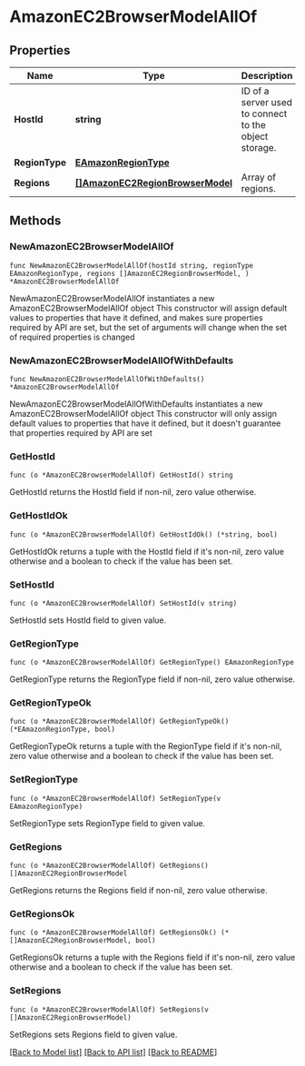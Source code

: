 # AmazonEC2BrowserModelAllOf

## Properties

Name | Type | Description | Notes
------------ | ------------- | ------------- | -------------
**HostId** | **string** | ID of a server used to connect to the object storage. | 
**RegionType** | [**EAmazonRegionType**](EAmazonRegionType.md) |  | 
**Regions** | [**[]AmazonEC2RegionBrowserModel**](AmazonEC2RegionBrowserModel.md) | Array of regions. | 

## Methods

### NewAmazonEC2BrowserModelAllOf

`func NewAmazonEC2BrowserModelAllOf(hostId string, regionType EAmazonRegionType, regions []AmazonEC2RegionBrowserModel, ) *AmazonEC2BrowserModelAllOf`

NewAmazonEC2BrowserModelAllOf instantiates a new AmazonEC2BrowserModelAllOf object
This constructor will assign default values to properties that have it defined,
and makes sure properties required by API are set, but the set of arguments
will change when the set of required properties is changed

### NewAmazonEC2BrowserModelAllOfWithDefaults

`func NewAmazonEC2BrowserModelAllOfWithDefaults() *AmazonEC2BrowserModelAllOf`

NewAmazonEC2BrowserModelAllOfWithDefaults instantiates a new AmazonEC2BrowserModelAllOf object
This constructor will only assign default values to properties that have it defined,
but it doesn't guarantee that properties required by API are set

### GetHostId

`func (o *AmazonEC2BrowserModelAllOf) GetHostId() string`

GetHostId returns the HostId field if non-nil, zero value otherwise.

### GetHostIdOk

`func (o *AmazonEC2BrowserModelAllOf) GetHostIdOk() (*string, bool)`

GetHostIdOk returns a tuple with the HostId field if it's non-nil, zero value otherwise
and a boolean to check if the value has been set.

### SetHostId

`func (o *AmazonEC2BrowserModelAllOf) SetHostId(v string)`

SetHostId sets HostId field to given value.


### GetRegionType

`func (o *AmazonEC2BrowserModelAllOf) GetRegionType() EAmazonRegionType`

GetRegionType returns the RegionType field if non-nil, zero value otherwise.

### GetRegionTypeOk

`func (o *AmazonEC2BrowserModelAllOf) GetRegionTypeOk() (*EAmazonRegionType, bool)`

GetRegionTypeOk returns a tuple with the RegionType field if it's non-nil, zero value otherwise
and a boolean to check if the value has been set.

### SetRegionType

`func (o *AmazonEC2BrowserModelAllOf) SetRegionType(v EAmazonRegionType)`

SetRegionType sets RegionType field to given value.


### GetRegions

`func (o *AmazonEC2BrowserModelAllOf) GetRegions() []AmazonEC2RegionBrowserModel`

GetRegions returns the Regions field if non-nil, zero value otherwise.

### GetRegionsOk

`func (o *AmazonEC2BrowserModelAllOf) GetRegionsOk() (*[]AmazonEC2RegionBrowserModel, bool)`

GetRegionsOk returns a tuple with the Regions field if it's non-nil, zero value otherwise
and a boolean to check if the value has been set.

### SetRegions

`func (o *AmazonEC2BrowserModelAllOf) SetRegions(v []AmazonEC2RegionBrowserModel)`

SetRegions sets Regions field to given value.



[[Back to Model list]](../README.md#documentation-for-models) [[Back to API list]](../README.md#documentation-for-api-endpoints) [[Back to README]](../README.md)


